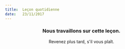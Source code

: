 ```yaml
---
title:  Leçon quotidienne
date:   23/11/2017
---
```


### <center>Nous travaillons sur cette leçon.</center>
<center>Revenez plus tard, s'il vous plaît.</center>